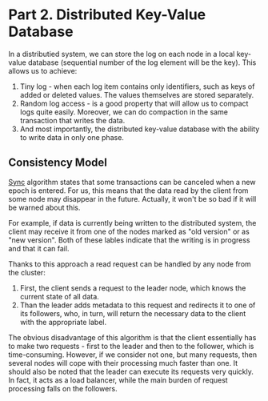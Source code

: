 # Part 2. Distributed Key-Value Database
In a distributied system, we can store the log on each node in a local key-value
database (sequential number of the log element will be the key). This allows us 
to achieve:
1. Tiny log - when each log item contains only identifiers, such as keys of 
   added or deleted values. The values themselves are stored separately.
2. Random log access - is a good property that will allow us to compact logs 
   quite easily. Moreover, we can do compaction in the same transaction that 
   writes the data.
3. And most importantly, the distributed key-value database with the ability to 
   write data in only one phase.

## Consistency Model
[Sync](https://github.com/ymz-ncnk/sync-consensus-algorithm) algorithm states 
that some transactions can be canceled when a new epoch is entered. For us, this 
means that the data read by the client from some node may disappear in the 
future. Actually, it won't be so bad if it will be warned about this.

For example, if data is currently being written to the distributed system, the 
client may receive it from one of the nodes marked as "old version" or as "new 
version". Both of these lables indicate that the writing is in progress and
that it can fail.

Thanks to this approach a read request can be handled by any node from the 
cluster:
1. First, the client sends a request to the leader node, which knows the current 
   state of all data.
2. Than the leader adds metadata to this request and redirects it to one of its 
   followers, who, in turn, will return the necessary data to the client with 
   the appropriate label.

The obvious disadvantage of this algorithm is that the client essentially has to 
make two requests - first to the leader and then to the follower, which is 
time-consuming. However, if we consider not one, but many requests, then several 
nodes will cope with their processing much faster than one. It should also be 
noted that the leader can execute its requests very quickly. In fact, it acts as
a load balancer, while the main burden of request processing falls on the 
followers.
